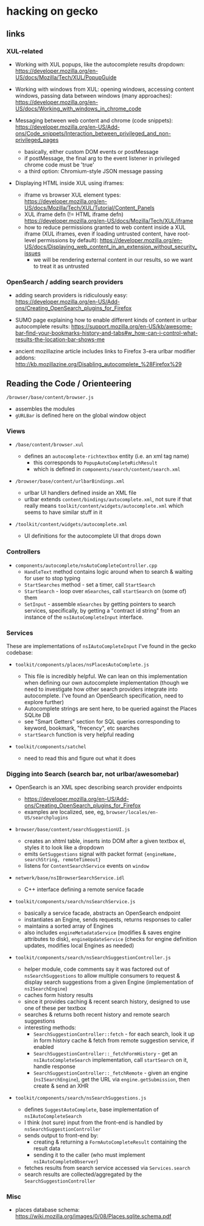 # hacking on gecko

## links

### XUL-related

- Working with XUL popups, like the autocomplete results dropdown: https://developer.mozilla.org/en-US/docs/Mozilla/Tech/XUL/PopupGuide

- Working with windows from XUL: opening windows, accessing content windows, passing data between windows (many approaches): https://developer.mozilla.org/en-US/docs/Working_with_windows_in_chrome_code

- Messaging between web content and chrome (code snippets): https://developer.mozilla.org/en-US/Add-ons/Code_snippets/Interaction_between_privileged_and_non-privileged_pages
  - basically, either custom DOM events or postMessage
  - if postMessage, the final arg to the event listener in privileged chrome code must be 'true'
  - a third option: Chromium-style JSON message passing

- Displaying HTML inside XUL using iframes:
  - iframe vs browser XUL element types: https://developer.mozilla.org/en-US/docs/Mozilla/Tech/XUL/Tutorial/Content_Panels
  - XUL iframe defn (!= HTML iframe defn) https://developer.mozilla.org/en-US/docs/Mozilla/Tech/XUL/iframe
  - how to reduce permissions granted to web content inside a XUL iframe (XUL iframes, even if loading untrusted content, have root-level permissions by default): https://developer.mozilla.org/en-US/docs/Displaying_web_content_in_an_extension_without_security_issues
    - we will be rendering external content in our results, so we want to treat it as untrusted

### OpenSearch / adding search providers

- adding search providers is ridiculously easy: https://developer.mozilla.org/en-US/Add-ons/Creating_OpenSearch_plugins_for_Firefox

- SUMO page explaining how to enable different kinds of content in urlbar autocomplete results: https://support.mozilla.org/en-US/kb/awesome-bar-find-your-bookmarks-history-and-tabs#w_how-can-i-control-what-results-the-location-bar-shows-me

- ancient mozillazine article includes links to Firefox 3-era urlbar modifier addons: http://kb.mozillazine.org/Disabling_autocomplete_%28Firefox%29

## Reading the Code / Orienteering

`/browser/base/content/browser.js`
  - assembles the modules
  - `gURLBar` is defined here on the global window object

### Views

- `/base/content/browser.xul`
  - defines an `autocomplete-richtextbox` entity (i.e. an xml tag name)
    - this corresponds to `PopupAutoCompleteRichResult`
    - which is defined in `components/search/content/search.xml`
  
- `/browser/base/content/urlbarBindings.xml`
  - urlbar UI handlers defined inside an XML file
  - urlbar extends `content/bindings/autocomplete.xml`, not sure if that really means
    `toolkit/content/widgets/autocomplete.xml` which seems to have similar stuff in it

- `/toolkit/content/widgets/autocomplete.xml`
  - UI definitions for the autocomplete UI that drops down

### Controllers

- `components/autocomplete/nsAutoCompleteController.cpp`
  - `HandleText` method contains logic around when to search & waiting for user to stop typing
  - `StartSearches` method - set a timer, call `StartSearch`
  - `StartSearch` - loop over `mSearches`, call `startSearch` on (some of) them
  - `SetInput` - assemble `mSearches` by getting pointers to search services, specifically, by getting a "contract id string" from an instance of the `nsIAutoCompleteInput` interface.

### Services

These are implementations of `nsIAutoCompleteInput` I've found in the gecko codebase:

- `toolkit/components/places/nsPlacesAutoComplete.js`
  - This file is incredibly helpful. We can lean on this implementation when defining our own autocomplete implementation (though we need to investigate how other search providers integrate into autocomplete. I've found an OpenSearch specification, need to explore further)
  - Autocomplete strings are sent here, to be queried against the Places SQLite DB
  - see "Smart Getters" section for SQL queries corresponding to keyword, bookmark, "frecency", etc searches
  - `startSearch` function is very helpful reading

- `toolkit/components/satchel`
  - need to read this and figure out what it does

### Digging into Search (search bar, not urlbar/awesomebar)

- OpenSearch is an XML spec describing search provider endpoints
  - https://developer.mozilla.org/en-US/Add-ons/Creating_OpenSearch_plugins_for_Firefox
  - examples are localized, see, eg, `browser/locales/en-US/searchplugins`

- `browser/base/content/searchSuggestionUI.js`
  - creates an xhtml table, inserts into DOM after a given textbox el, styles it to look like a dropdown
  - emits `GetSuggestions` signal with packet format `{engineName, searchString, remoteTimeout}`
  - listens for `ContentSearchService` events on `window`

- `netwerk/base/nsIBrowserSearchService.idl`
  - C++ interface defining a remote service facade

- `toolkit/components/search/nsSearchService.js`
  - basically a service facade, abstracts an OpenSearch endpoint
  - instantiates an Engine, sends requests, returns responses to caller
  - maintains a sorted array of Engines
  - also includes `engineMetadataService` (modifies & saves engine attributes to disk), `engineUpdateService` (checks for engine definition updates, modifies local Engines as needed)

- `toolkit/components/search/nsSearchSuggestionController.js`
  - helper module, code comments say it was factored out of `nsSearchSuggestions` to allow multiple consumers to request & display search suggestions from a given Engine (implementation of `nsISearchEngine`)
  - caches form history results
  - since it provides caching & recent search history, designed to use one of these per textbox
  - searches & returns both recent history and remote search suggestions
  - interesting methods:
    - `SearchSuggestionController::fetch` - for each search, look it up in form history cache & fetch from remote suggestion service, if enabled
    - `SearchSuggestionController::_fetchFormHistory` - get an `nsIAutoCompleteSearch` implementation, call `startSearch` on it, handle response
    - `SearchSuggestionController::_fetchRemote` - given an engine (`nsISearchEngine`), get the URL via `engine.getSubmission`, then create & send an XHR

- `toolkit/components/search/nsSearchSuggestions.js`
  - defines `SuggestAutoComplete`, base implementation of `nsIAutoCompleteSearch`
  - I think (not sure) input from the front-end is handled by `nsSearchSuggestionController`
  - sends output to front-end by:
    - creating & returning a `FormAutoCompleteResult` containing the result data
    - sending it to the caller (who must implement `nsIAutoCompleteObserver`)
  - fetches results from search service accessed via `Services.search`
  - search results are collected/aggregated by the `SearchSuggestionController`

### Misc

- places database schema: https://wiki.mozilla.org/images/0/08/Places.sqlite.schema.pdf
